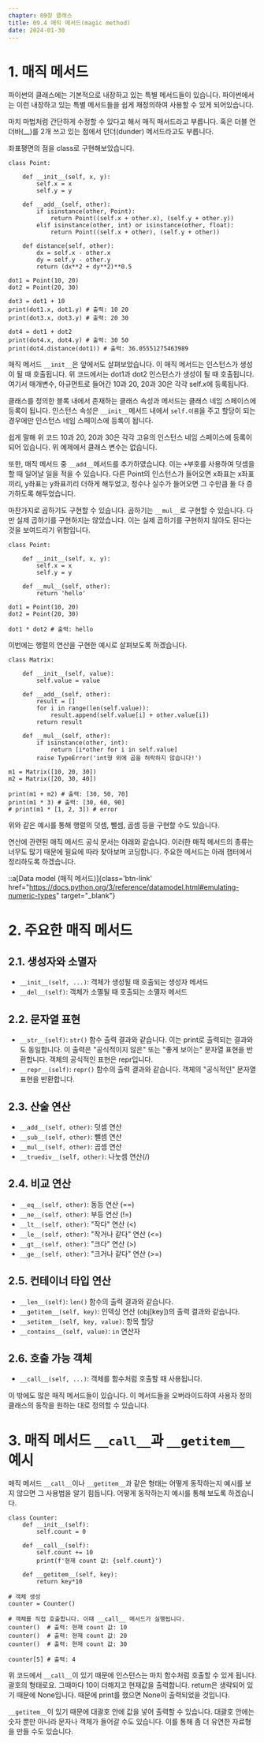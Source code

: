 ```yaml
---
chapter: 09장 클래스
title: 09.4 매직 메서드(magic method)
date: 2024-01-30
---
```


# 1. 매직 메서드

파이썬의 클래스에는 기본적으로 내장하고 있는 특별 메서드들이 있습니다. 파이썬에서는 이런 내장하고 있는 특별 메서드들을 쉽게 재정의하여 사용할 수 있게 되어있습니다.

마치 마법처럼 간단하게 수정할 수 있다고 해서 매직 매서드라고 부릅니다. 혹은 더블 언더바(\_\_)를 2개 쓰고 있는 점에서 던더(dunder) 메서드라고도 부릅니다.

좌표평면의 점을 class로 구현해보았습니다.

```python-exec
class Point:

    def __init__(self, x, y):
        self.x = x
        self.y = y

    def __add__(self, other):
        if isinstance(other, Point):
            return Point((self.x + other.x), (self.y + other.y))
        elif isinstance(other, int) or isinstance(other, float):
            return Point((self.x + other), (self.y + other))

    def distance(self, other):
        dx = self.x - other.x
        dy = self.y - other.y
        return (dx**2 + dy**2)**0.5

dot1 = Point(10, 20)
dot2 = Point(20, 30)

dot3 = dot1 + 10
print(dot1.x, dot1.y) # 출력: 10 20
print(dot3.x, dot3.y) # 출력: 20 30

dot4 = dot1 + dot2
print(dot4.x, dot4.y) # 출력: 30 50
print(dot4.distance(dot1)) # 출력: 36.05551275463989
```

매직 메서드 `__init__`은 앞에서도 살펴보았습니다. 이 매직 메서드는 인스턴스가 생성이 될 때 호출됩니다. 위 코드에서는 dot1과 dot2 인스턴스가 생성이 될 때 호출됩니다. 여기서 매개변수, 아규먼트로 들어간 10과 20, 20과 30은 각각 self.x에 등록됩니다.

클래스를 정의한 블록 내에서 존재하는 클래스 속성과 메서드는 클래스 네임 스페이스에 등록이 됩니다. 인스턴스 속성은 `__init__`메서드 내에서 `self.이름`을 주고 할당이 되는 경우에만 인스턴스 네임 스페이스에 등록이 됩니다.

쉽게 말해 위 코드 10과 20, 20과 30은 각각 고유의 인스턴스 네임 스페이스에 등록이 되어 있습니다. 위 예제에서 클래스 변수는 없습니다.

또한, 매직 메서드 중 `__add__`메서드를 추가하였습니다. 이는 `+`부호를 사용하여 덧셈을 할 때 일어날 일을 적을 수 있습니다. 다른 Point의 인스턴스가 들어오면 x좌표는 x좌표끼리, y좌표는 y좌표끼리 더하게 해두었고, 정수나 실수가 들어오면 그 수만큼 둘 다 증가하도록 해두었습니다.

마찬가지로 곱하기도 구현할 수 있습니다. 곱하기는 `__mul__`로 구현할 수 있습니다. 다만 실제 곱하기를 구현하지는 않았습니다. 이는 실제 곱하기를 구현하지 않아도 된다는 것을 보여드리기 위함입니다.

```python-exec
class Point:

    def __init__(self, x, y):
        self.x = x
        self.y = y

    def __mul__(self, other):
        return 'hello'

dot1 = Point(10, 20)
dot2 = Point(20, 30)

dot1 * dot2 # 출력: hello
```

이번에는 행렬의 연산을 구현한 예시로 살펴보도록 하겠습니다.

```python-exec
class Matrix:

    def __init__(self, value):
        self.value = value

    def __add__(self, other):
        result = []
        for i in range(len(self.value)):
            result.append(self.value[i] + other.value[i])
        return result

    def __mul__(self, other):
        if isinstance(other, int):
            return [i*other for i in self.value]
        raise TypeError('int형 외에 곱을 허락하지 않습니다!')

m1 = Matrix([10, 20, 30])
m2 = Matrix([20, 30, 40])

print(m1 + m2) # 출력: [30, 50, 70]
print(m1 * 3) # 출력: [30, 60, 90]
# print(m1 * [1, 2, 3]) # error
```

위와 같은 예시를 통해 행렬의 덧셈, 뺄셈, 곱셈 등을 구현할 수도 있습니다.

연산에 관련된 매직 메서드 공식 문서는 아래와 같습니다. 이러한 매직 메서드의 종류는 너무도 많기 때문에 필요에 따라 찾아보며 코딩합니다. 주요한 메서드는 아래 챕터에서 정리하도록 하겠습니다.

::a[Data model (매직 메서드)]{class='btn-link' href="https://docs.python.org/3/reference/datamodel.html#emulating-numeric-types" target="\_blank"}

# 2. 주요한 매직 메서드

## 2.1. 생성자와 소멸자

- `__init__(self, ...)`: 객체가 생성될 때 호출되는 생성자 메서드
- `__del__(self)`: 객체가 소멸될 때 호출되는 소멸자 메서드

## 2.2. 문자열 표현

- `__str__(self)`: `str()` 함수 출력 결과와 같습니다. 이는 print로 출력되는 결과와도 동일합니다. 이 출력은 "공식적이지 않은" 또는 "좋게 보이는" 문자열 표현을 반환합니다. 객체의 공식적인 표현은 repr입니다.
- `__repr__(self)`: `repr()` 함수의 출력 결과와 같습니다. 객체의 "공식적인" 문자열 표현을 반환합니다.

## 2.3. 산술 연산

- `__add__(self, other)`: 덧셈 연산
- `__sub__(self, other)`: 뺄셈 연산
- `__mul__(self, other)`: 곱셈 연산
- `__truediv__(self, other)`: 나눗셈 연산(/)

## 2.4. 비교 연산

- `__eq__(self, other)`: 동등 연산 (==)
- `__ne__(self, other)`: 부등 연산 (!=)
- `__lt__(self, other)`: "작다" 연산 (<)
- `__le__(self, other)`: "작거나 같다" 연산 (<=)
- `__gt__(self, other)`: "크다" 연산 (>)
- `__ge__(self, other)`: "크거나 같다" 연산 (>=)

## 2.5. 컨테이너 타입 연산

- `__len__(self)`: `len()` 함수의 출력 결과와 같습니다.
- `__getitem__(self, key)`: 인덱싱 연산 (obj[key])의 출력 결과와 같습니다.
- `__setitem__(self, key, value)`: 항목 할당
- `__contains__(self, value)`: `in` 연산자

## 2.6. 호출 가능 객체

- `__call__(self, ...)`: 객체를 함수처럼 호출할 때 사용됩니다.

이 밖에도 많은 매직 메서드들이 있습니다. 이 메서드들을 오버라이드하여 사용자 정의 클래스의 동작을 원하는 대로 정의할 수 있습니다.

# 3. 매직 메서드 `__call__`과 `__getitem__` 예시

매직 메서드 `__call__`이나 `__getitem__`과 같은 형태는 어떻게 동작하는지 예시를 보지 않으면 그 사용법을 알기 힘듭니다. 어떻게 동작하는지 예시를 통해 보도록 하겠습니다.

```python-exec
class Counter:
    def __init__(self):
        self.count = 0

    def __call__(self):
        self.count += 10
        print(f'현재 count 값: {self.count}')

    def __getitem__(self, key):
        return key*10

# 객체 생성
counter = Counter()

# 객체를 직접 호출합니다. 이때 __call__ 메서드가 실행됩니다.
counter()  # 출력: 현재 count 값: 10
counter()  # 출력: 현재 count 값: 20
counter()  # 출력: 현재 count 값: 30

counter[5] # 출력: 4
```

위 코드에서 `__call__`이 있기 때문에 인스턴스는 마치 함수처럼 호출할 수 있게 됩니다. 괄호의 형태로요. 그때마다 10이 더해지고 현재값을 출력합니다. return은 생략되어 있기 때문에 None입니다. 때문에 print를 했으면 None이 출력되었을 것입니다.

`__getitem__`이 있기 때문에 대괄호 안에 값을 넣어 출력할 수 있습니다. 대괄호 안에는 숫자 뿐만 아니라 문자나 객체가 들어갈 수도 있습니다. 이를 통해 좀 더 유연한 자료형을 만들 수도 있습니다.
